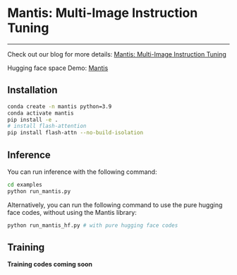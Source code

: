 # Mantis: Multi-Image Instruction Tuning
---

Check out our blog for more details: [Mantis: Multi-Image Instruction Tuning](https://tiger-ai-lab.github.io/Blog/mantis)

Hugging face space Demo: [Mantis](https://huggingface.co/spaces/TIGER-Lab/Mantis)

## Installation
```bash
conda create -n mantis python=3.9
conda activate mantis
pip install -e .
# install flash-attention
pip install flash-attn --no-build-isolation
```
## Inference

You can run inference with the following command:
```bash
cd examples
python run_mantis.py
```

Alternatively, you can run the following command to use the pure hugging face codes, without using the Mantis library:
```bash
python run_mantis_hf.py # with pure hugging face codes
```

## Training
**Training codes coming soon**